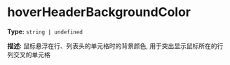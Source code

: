 # hoverHeaderBackgroundColor

**Type:** `string | undefined`

**描述:**
鼠标悬浮在行、列表头的单元格时的背景颜色, 用于突出显示鼠标所在的行列交叉的单元格

